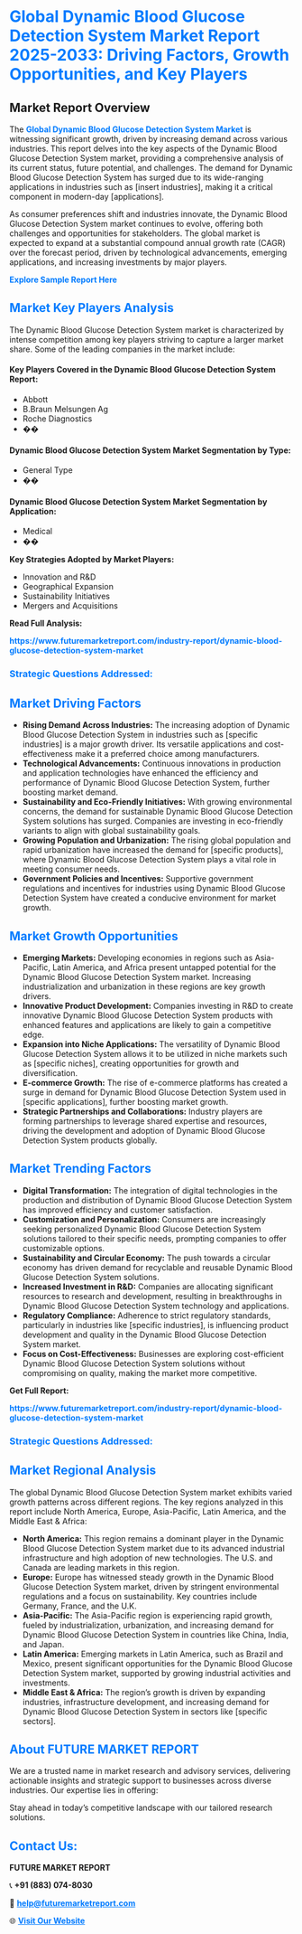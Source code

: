 <h1 style="color: #007BFF;">Global Dynamic Blood Glucose Detection System Market Report 2025-2033: Driving Factors, Growth Opportunities, and Key Players</h1>

<section id="overview">
<h2>Market Report Overview</h2>
<p>The <a href="https://www.futuremarketreport.com/industry-report/dynamic-blood-glucose-detection-system-market" style="color: #007BFF; text-decoration: none;"><strong>Global Dynamic Blood Glucose Detection System Market</strong></a> is witnessing significant growth, driven by increasing demand across various industries. This report delves into the key aspects of the Dynamic Blood Glucose Detection System market, providing a comprehensive analysis of its current status, future potential, and challenges. The demand for Dynamic Blood Glucose Detection System has surged due to its wide-ranging applications in industries such as [insert industries], making it a critical component in modern-day [applications].</p>
<p>As consumer preferences shift and industries innovate, the Dynamic Blood Glucose Detection System market continues to evolve, offering both challenges and opportunities for stakeholders. The global market is expected to expand at a substantial compound annual growth rate (CAGR) over the forecast period, driven by technological advancements, emerging applications, and increasing investments by major players.</p>
</section>

<section id="overview">
<p><a href="https://www.futuremarketreport.com/request-sample/reportId=113606" style="color: #007BFF; text-decoration: none;"><strong>Explore Sample Report Here</strong></a></p>
</section>

<section id="key-players">
<h2 style="color: #007BFF;">Market Key Players Analysis</h2>
<p>The Dynamic Blood Glucose Detection System market is characterized by intense competition among key players striving to capture a larger market share. Some of the leading companies in the market include:</p>
<h4>Key Players Covered in the Dynamic Blood Glucose Detection System Report:</h4>
<ul><li>Abbott</li><li>B.Braun Melsungen Ag</li><li>Roche Diagnostics</li><li>��</li></ul>
<h4>Dynamic Blood Glucose Detection System Market Segmentation by Type:</h4>
<ul><li>General Type</li><li>��</li></ul>

<h4>Dynamic Blood Glucose Detection System Market Segmentation by Application:</h4>
<ul><li>Medical</li><li>��</li></ul>
<p><strong>Key Strategies Adopted by Market Players:</strong></p>
<ul>
<li>Innovation and R&D</li>
<li>Geographical Expansion</li>
<li>Sustainability Initiatives</li>
<li>Mergers and Acquisitions</li>
</ul>
</section>

<section>
<p><strong>Read Full Analysis: </strong></p><a href="https://www.futuremarketreport.com/industry-report/dynamic-blood-glucose-detection-system-market" style="color: #007BFF; text-decoration: none;"><strong>https://www.futuremarketreport.com/industry-report/dynamic-blood-glucose-detection-system-market</strong></a>
<h3 style="color: #007BFF;">Strategic Questions Addressed:</h3>
</section>

<section id="driving-factors">
<h2 style="color: #007BFF;">Market Driving Factors</h2>
<ul>
<li><strong>Rising Demand Across Industries:</strong> The increasing adoption of Dynamic Blood Glucose Detection System in industries such as [specific industries] is a major growth driver. Its versatile applications and cost-effectiveness make it a preferred choice among manufacturers.</li>
<li><strong>Technological Advancements:</strong> Continuous innovations in production and application technologies have enhanced the efficiency and performance of Dynamic Blood Glucose Detection System, further boosting market demand.</li>
<li><strong>Sustainability and Eco-Friendly Initiatives:</strong> With growing environmental concerns, the demand for sustainable Dynamic Blood Glucose Detection System solutions has surged. Companies are investing in eco-friendly variants to align with global sustainability goals.</li>
<li><strong>Growing Population and Urbanization:</strong> The rising global population and rapid urbanization have increased the demand for [specific products], where Dynamic Blood Glucose Detection System plays a vital role in meeting consumer needs.</li>
<li><strong>Government Policies and Incentives:</strong> Supportive government regulations and incentives for industries using Dynamic Blood Glucose Detection System have created a conducive environment for market growth.</li>
</ul>
</section>

<section id="growth-opportunities">
<h2 style="color: #007BFF;">Market Growth Opportunities</h2>
<ul>
<li><strong>Emerging Markets:</strong> Developing economies in regions such as Asia-Pacific, Latin America, and Africa present untapped potential for the Dynamic Blood Glucose Detection System market. Increasing industrialization and urbanization in these regions are key growth drivers.</li>
<li><strong>Innovative Product Development:</strong> Companies investing in R&D to create innovative Dynamic Blood Glucose Detection System products with enhanced features and applications are likely to gain a competitive edge.</li>
<li><strong>Expansion into Niche Applications:</strong> The versatility of Dynamic Blood Glucose Detection System allows it to be utilized in niche markets such as [specific niches], creating opportunities for growth and diversification.</li>
<li><strong>E-commerce Growth:</strong> The rise of e-commerce platforms has created a surge in demand for Dynamic Blood Glucose Detection System used in [specific applications], further boosting market growth.</li>
<li><strong>Strategic Partnerships and Collaborations:</strong> Industry players are forming partnerships to leverage shared expertise and resources, driving the development and adoption of Dynamic Blood Glucose Detection System products globally.</li>
</ul>
</section>

<section id="trending-factors">
<h2 style="color: #007BFF;">Market Trending Factors</h2>
<ul>
<li><strong>Digital Transformation:</strong> The integration of digital technologies in the production and distribution of Dynamic Blood Glucose Detection System has improved efficiency and customer satisfaction.</li>
<li><strong>Customization and Personalization:</strong> Consumers are increasingly seeking personalized Dynamic Blood Glucose Detection System solutions tailored to their specific needs, prompting companies to offer customizable options.</li>
<li><strong>Sustainability and Circular Economy:</strong> The push towards a circular economy has driven demand for recyclable and reusable Dynamic Blood Glucose Detection System solutions.</li>
<li><strong>Increased Investment in R&D:</strong> Companies are allocating significant resources to research and development, resulting in breakthroughs in Dynamic Blood Glucose Detection System technology and applications.</li>
<li><strong>Regulatory Compliance:</strong> Adherence to strict regulatory standards, particularly in industries like [specific industries], is influencing product development and quality in the Dynamic Blood Glucose Detection System market.</li>
<li><strong>Focus on Cost-Effectiveness:</strong> Businesses are exploring cost-efficient Dynamic Blood Glucose Detection System solutions without compromising on quality, making the market more competitive.</li>
</ul>
</section>

<section>
<p><strong>Get Full Report: </strong></p><a href="https://www.futuremarketreport.com/industry-report/dynamic-blood-glucose-detection-system-market" style="color: #007BFF; text-decoration: none;"><strong>https://www.futuremarketreport.com/industry-report/dynamic-blood-glucose-detection-system-market</strong></a>
<h3 style="color: #007BFF;">Strategic Questions Addressed:</h3>
</section>


<section id="regional-analysis">
<h2 style="color: #007BFF;">Market Regional Analysis</h2>
<p>The global Dynamic Blood Glucose Detection System market exhibits varied growth patterns across different regions. The key regions analyzed in this report include North America, Europe, Asia-Pacific, Latin America, and the Middle East & Africa:</p>
<ul>
<li><strong>North America:</strong> This region remains a dominant player in the Dynamic Blood Glucose Detection System market due to its advanced industrial infrastructure and high adoption of new technologies. The U.S. and Canada are leading markets in this region.</li>
<li><strong>Europe:</strong> Europe has witnessed steady growth in the Dynamic Blood Glucose Detection System market, driven by stringent environmental regulations and a focus on sustainability. Key countries include Germany, France, and the U.K.</li>
<li><strong>Asia-Pacific:</strong> The Asia-Pacific region is experiencing rapid growth, fueled by industrialization, urbanization, and increasing demand for Dynamic Blood Glucose Detection System in countries like China, India, and Japan.</li>
<li><strong>Latin America:</strong> Emerging markets in Latin America, such as Brazil and Mexico, present significant opportunities for the Dynamic Blood Glucose Detection System market, supported by growing industrial activities and investments.</li>
<li><strong>Middle East & Africa:</strong> The region’s growth is driven by expanding industries, infrastructure development, and increasing demand for Dynamic Blood Glucose Detection System in sectors like [specific sectors].</li>
</ul>
</section>

<footer>
<h2 style="color: #007BFF;">About FUTURE MARKET REPORT</h2>
<p>We are a trusted name in market research and advisory services, delivering actionable insights and strategic support to businesses across diverse industries. Our expertise lies in offering:</p>

<p>Stay ahead in today’s competitive landscape with our tailored research solutions.</p>

<h2 style="color: #007BFF;">Contact Us:</h2>
<p><strong>FUTURE MARKET REPORT</strong></p>
<p>📞 <strong>+91 (883) 074-8030</strong></p>
<p>📧 <strong><a href="mailto:help@futuremarketreport.com" style="color: #007BFF;">help@futuremarketreport.com</a></strong></p>
<p>🌐 <strong><a href="https://www.futuremarketreport.com/" style="color: #007BFF;">Visit Our Website</a></strong></p>
</footer>